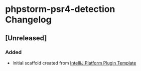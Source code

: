 <!-- Keep a Changelog guide -> https://keepachangelog.com -->

# phpstorm-psr4-detection Changelog

## [Unreleased]
### Added
- Initial scaffold created from [IntelliJ Platform Plugin Template](https://github.com/JetBrains/intellij-platform-plugin-template)
